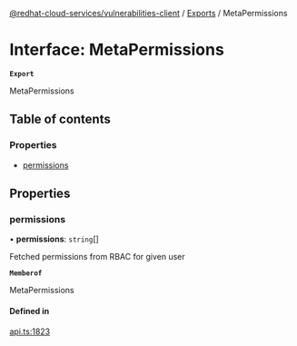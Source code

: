 [@redhat-cloud-services/vulnerabilities-client](../README.md) / [Exports](../modules.md) / MetaPermissions

# Interface: MetaPermissions

**`Export`**

MetaPermissions

## Table of contents

### Properties

- [permissions](MetaPermissions.md#permissions)

## Properties

### permissions

• **permissions**: `string`[]

Fetched permissions from RBAC for given user

**`Memberof`**

MetaPermissions

#### Defined in

[api.ts:1823](https://github.com/RedHatInsights/javascript-clients/blob/main/packages/vulnerabilities/git-api/api.ts#L1823)
